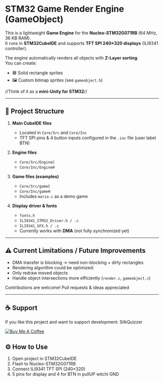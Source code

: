 #  STM32 Game Render Engine (GameObject)

This is a lightweight **Game Engine** for the **Nucleo-STM32G071RB** (64 MHz, 36 KB RAM).  
It runs in **STM32CubeIDE** and supports **TFT SPI 240×320 displays** (ILI9341 controller).  

The engine automatically renders all objects with **Z-Layer sorting**.  
You can create:
- 🟦 Solid rectangle sprites  
- 🖼️ Custom bitmap sprites (see `gameobject.h`)  

//Think of it as a **mini-Unity for STM32**//

---

## 📂 Project Structure

1. **Main CubeIDE files**  
   - Located in `Core/Src` and `Core/Inc`  
   - TFT SPI pins & 4 button inputs configured in the `.ioc` file  (user label BTN)

2. **Engine files**  
   - `Core/Src/EngineC`  
   - `Core/Inc/EngineH`  

3. **Game files (examples)**  
   - `Core/Src/gameC`  
   - `Core/Inc/gameH`  
   - Includes `mario.c` as a demo game 

4. **Display driver & fonts**  
   - `fonts.h`  
   - `ILI9341_STM32_Driver.h / .c`  
   - `ILI9341_GFX.h / .c`  
   - Currently works with **DMA** (not fully synchronized yet)  

---

## ⚠️ Current Limitations / Future Improvements

-  DMA transfer is blocking → need non-blocking + dirty rectangles  
-  Rendering algorithm could be optimized:  
  - Only redraw moved objects  
  - Handle object intersections more efficiently (`render.c`, `gameobject.c`)  

Contributions are welcome! Pull requests & ideas appreciated  

---

## ☕ Support

If you like this project and want to support development:  SilkQuizzer

[![Buy Me A Coffee](https://img.shields.io/badge/-Buy%20Me%20a%20Coffee-ffdd00?style=for-the-badge&logo=buy-me-a-coffee&logoColor=black)](https://www.buymeacoffee.com/yourusername)




## ⚙️ How to Use
1. Open project in STM32CubeIDE  
2. Flash to Nucleo-STM32G071RB  
3. Connect ILI9341 TFT SPI (240×320)  
4. 5 pins for display and 4 for BTN in pullUP witchi GND
